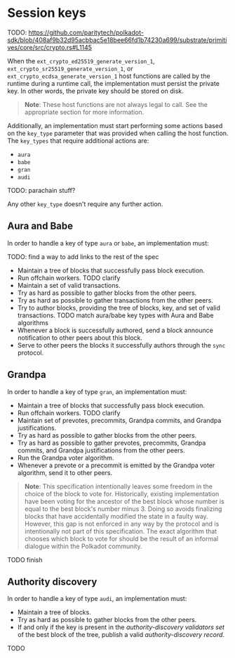 # Session keys

TODO: https://github.com/paritytech/polkadot-sdk/blob/408af9b32d95acbbac5e18bee66fd1b74230a699/substrate/primitives/core/src/crypto.rs#L1145

When the `ext_crypto_ed25519_generate_version_1`, `ext_crypto_sr25519_generate_version_1`, or `ext_crypto_ecdsa_generate_version_1` host functions are called by the runtime during a runtime call, the implementation must persist the private key. In other words, the private key should be stored on disk.

> **Note**: These host functions are not always legal to call. See the appropriate section for more information.

Additionally, an implementation must start performing some actions based on the `key_type` parameter that was provided when calling the host function. The `key_types` that require additional actions are:

- `aura`
- `babe`
- `gran`
- `audi`

TODO: parachain stuff?

Any other `key_type` doesn't require any further action.

## Aura and Babe

In order to handle a key of type `aura` or `babe`, an implementation must:

TODO: find a way to add links to the rest of the spec

- Maintain a tree of blocks that successfully pass block execution.
- Run offchain workers. TODO clarify
- Maintain a set of valid transactions.
- Try as hard as possible to gather blocks from the other peers.
- Try as hard as possible to gather transactions from the other peers.
- Try to author blocks, providing the tree of blocks, key, and set of valid transactions. TODO match aura/babe key types with Aura and Babe algorithms
- Whenever a block is successfully authored, send a block announce notification to other peers about this block.
- Serve to other peers the blocks it successfully authors through the `sync` protocol.

## Grandpa

In order to handle a key of type `gran`, an implementation must:

- Maintain a tree of blocks that successfully pass block execution.
- Run offchain workers. TODO clarify
- Maintain set of prevotes, precommits, Grandpa commits, and Grandpa justifications.
- Try as hard as possible to gather blocks from the other peers.
- Try as hard as possible to gather prevotes, precommits, Grandpa commits, and Grandpa justifications from the other peers.
- Run the Grandpa voter algorithm.
- Whenever a prevote or a precommit is emitted by the Grandpa voter algorithm, send it to other peers.

> **Note**: This specification intentionally leaves some freedom in the choice of the block to vote for. Historically, existing implementation have been voting for the ancestor of the best block whose number is equal to the best block's number minus 3. Doing so avoids finalizing blocks that have accidentally modified the state in a faulty way. However, this gap is not enforced in any way by the protocol and is intentionally not part of this specification. The exact algorithm that chooses which block to vote for should be the result of an informal dialogue within the Polkadot community.

TODO finish

## Authority discovery

In order to handle a key of type `audi`, an implementation must:

- Maintain a tree of blocks.
- Try as hard as possible to gather blocks from the other peers.
- If and only if the key is present in the *authority-discovery validators set* of the best block of the tree, publish a valid *authority-discovery record*.

TODO
